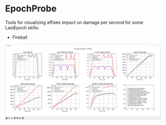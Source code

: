 # EpochProbe

Tools for visualizing affixes impact on damage per second for some LastEpoch skills:

+ Fireball

![charts](/img/charts_01.png "Charts")
